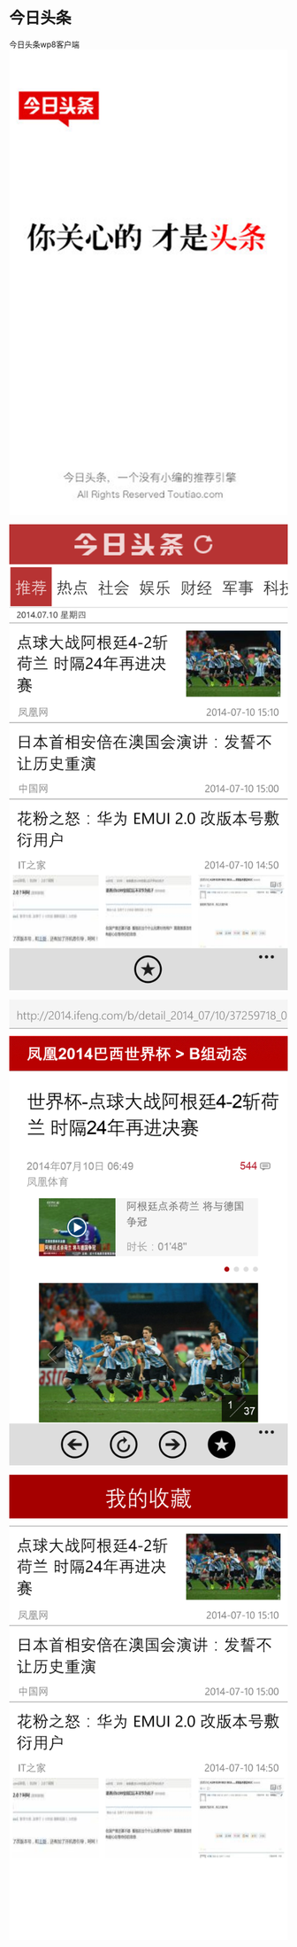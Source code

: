今日头条
============

今日头条wp8客户端
![1.png](resources/1.png "")

![2.png](resources/2.png "")

![3.png](resources/3.png "")

![4.png](resources/4.png "")